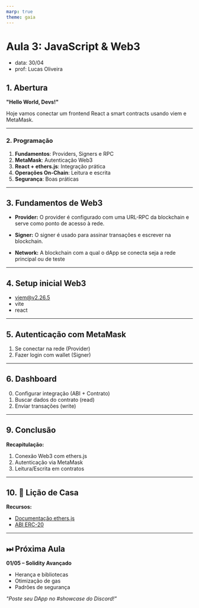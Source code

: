 ```yaml
---
marp: true
theme: gaia
---
```


# **Aula 3: JavaScript & Web3**

- data: 30/04
- prof: Lucas Oliveira

## **1. Abertura**

**"Hello World, Devs!"**

Hoje vamos conectar um frontend React a smart contracts usando viem e MetaMask.

---

### **2. Programação**

1. **Fundamentos**: Providers, Signers e RPC
2. **MetaMask**: Autenticação Web3
3. **React + ethers.js**: Integração prática
4. **Operações On-Chain**: Leitura e escrita
5. **Segurança**: Boas práticas

---

## **3. Fundamentos de Web3**

- **Provider:** O provider é configurado com uma URL-RPC da blockchain e serve como ponto de acesso à rede.

- **Signer:** O signer é usado para assinar transações e escrever na blockchain.

- **Network:** A blockchain com a qual o dApp se conecta seja a rede principal ou de teste

---

## **4. Setup inicial Web3**

- viem@v2.26.5
- vite
- react

---

## **5. Autenticação com MetaMask**

1. Se conectar na rede (Provider)
2. Fazer login com wallet (Signer)

---

## 6. Dashboard

0. Configurar integração (ABI + Contrato)
1. Buscar dados do contrato (read)
2. Enviar transações (write)

---

## **9. Conclusão**

**Recapitulação:**

1. Conexão Web3 com ethers.js
2. Autenticação via MetaMask
3. Leitura/Escrita em contratos

---

## **10. 📌 Lição de Casa**

**Recursos:**

- [Documentação ethers.js](https://docs.ethers.org/v6/)
- [ABI ERC-20](https://ethereum.org/pt/developers/docs/standards/tokens/erc-20/)

---

## **⏭ Próxima Aula**

**01/05 – Solidity Avançado**

- Herança e bibliotecas
- Otimização de gas
- Padrões de segurança

_"Poste seu DApp no #showcase do Discord!"_
